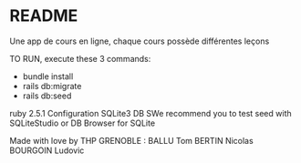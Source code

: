 # README

Une app de cours en ligne, chaque cours possède différentes leçons

TO RUN, execute these 3 commands:
* bundle install
* rails db:migrate
* rails db:seed


ruby 2.5.1
Configuration SQLite3 DB
SWe recommend you to test seed with SQLiteStudio or DB Browser for SQLite

Made with love by THP GRENOBLE :
BALLU Tom
BERTIN Nicolas
BOURGOIN Ludovic
